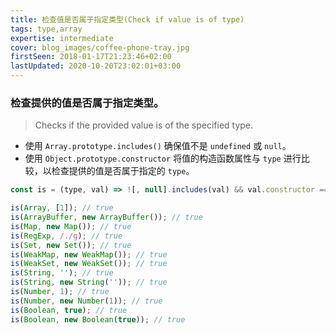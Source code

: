 ```yaml
---
title: 检查值是否属于指定类型(Check if value is of type)
tags: type,array
expertise: intermediate
cover: blog_images/coffee-phone-tray.jpg
firstSeen: 2018-01-17T21:23:46+02:00
lastUpdated: 2020-10-20T23:02:01+03:00
---
```


### 检查提供的值是否属于指定类型。
> Checks if the provided value is of the specified type.

- 使用 `Array.prototype.includes()` 确保值不是 `undefined` 或 `null`。
- 使用 `Object.prototype.constructor` 将值的构造函数属性与 `type` 进行比较，以检查提供的值是否属于指定的 `type`。

```js
const is = (type, val) => ![, null].includes(val) && val.constructor === type;
```

```js
is(Array, [1]); // true
is(ArrayBuffer, new ArrayBuffer()); // true
is(Map, new Map()); // true
is(RegExp, /./g); // true
is(Set, new Set()); // true
is(WeakMap, new WeakMap()); // true
is(WeakSet, new WeakSet()); // true
is(String, ''); // true
is(String, new String('')); // true
is(Number, 1); // true
is(Number, new Number(1)); // true
is(Boolean, true); // true
is(Boolean, new Boolean(true)); // true
```
